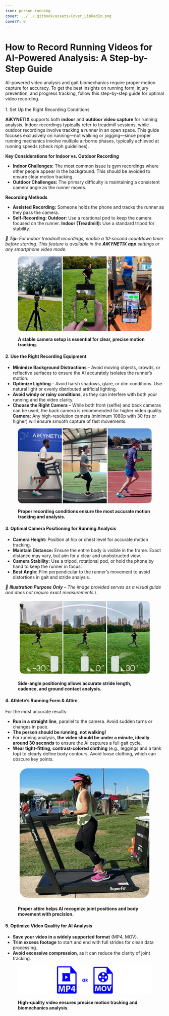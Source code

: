 ```yaml
---
icon: person-running
cover: ../../.gitbook/assets/Cover_LinkedIn.png
coverY: 0
---
```


# How to Record Running Videos for AI-Powered Analysis: A Step-by-Step Guide

AI-powered video analysis and gait biomechanics require proper motion capture for accuracy. To get the best insights on running form, injury prevention, and progress tracking, follow this step-by-step guide for optimal video recording.\
\
1\. Set Up the Right Recording Conditions

**AiKYNETIX** supports both **indoor** and **outdoor video capture** for running analysis. Indoor recordings typically refer to treadmill sessions, while outdoor recordings involve tracking a runner in an open space. This guide focuses exclusively on running—not walking or jogging—since proper running mechanics involve multiple airborne phases, typically achieved at running speeds (check mph guidelines).

**Key Considerations for Indoor vs. Outdoor Recording**

* **Indoor Challenges:** The most common issue is gym recordings where other people appear in the background. This should be avoided to ensure clear motion tracking.
* **Outdoor Challenges:** The primary difficulty is maintaining a consistent camera angle as the runner moves.

**Recording Methods**

* **Assisted Recording:** Someone holds the phone and tracks the runner as they pass the camera.
* **Self-Recording: Outdoor:** Use a rotational pod to keep the camera focused on the runner. **Indoor (Treadmill):** Use a standard tripod for stability.

_📌 **Tip:** For indoor treadmill recordings, enable a 10-second countdown timer before starting. This feature is available in the **AiKYNETIX app** settings or any smartphone video mode._

<figure><img src="../../.gitbook/assets/image (16).png" alt=""><figcaption><p><strong>A stable camera setup is essential for clear, precise motion tracking.</strong></p></figcaption></figure>

#### 2. Use the Right Recording Equipment

* **Minimize Background Distractions** – Avoid moving objects, crowds, or reflective surfaces to ensure the AI accurately isolates the runner’s motion.
* **Optimize Lighting** – Avoid harsh shadows, glare, or dim conditions. Use natural light or evenly distributed artificial lighting.
* **Avoid windy or rainy conditions**, as they can interfere with both your running and the video clarity.
* **Choose the Right Camera** – While both front (selfie) and back cameras can be used, the back camera is recommended for higher video quality. **Camera:** Any high-resolution camera (minimum 1080p with 30 fps or higher) will ensure smooth capture of fast movements.

<figure><img src="../../.gitbook/assets/image (17).png" alt=""><figcaption><p><strong>Proper recording conditions ensure the most accurate motion tracking and analysis.</strong></p></figcaption></figure>

#### 3. Optimal Camera Positioning for Running Analysis

* **Camera Height:** Position at hip or chest level for accurate motion tracking.
* **Maintain Distance:** Ensure the entire body is visible in the frame. Exact distance may vary, but aim for a clear and unobstructed view.
* **Camera Stability:** Use a tripod, rotational pod, or hold the phone by hand to keep the runner in focus.
* **Best Angle:** Film perpendicular to the runner’s movement to avoid distortions in gait and stride analysis.

_📌 **Illustration Purpose Only** – The image provided serves as a visual guide and does not require exact measurements._\


<figure><img src="../../.gitbook/assets/image (18).png" alt=""><figcaption><p><strong>Side-angle positioning allows accurate stride length, cadence, and ground contact analysis.</strong></p></figcaption></figure>

#### 4. Athlete’s Running Form & Attire

For the most accurate results:

* **Run in a straight line**, parallel to the camera. Avoid sudden turns or changes in pace.
* **The person should be running, not walking!**
* For running analysis, **the video should be under a minute, ideally around 30 seconds** to ensure the AI captures a full gait cycle.
* **Wear tight-fitting, contrast-colored clothing** (e.g., leggings and a tank top) to clearly define body contours. Avoid loose clothing, which can obscure key points.

<figure><img src="../../.gitbook/assets/4_Attire.gif" alt=""><figcaption><p><strong>Proper attire helps AI recognize joint positions and body movement with precision.</strong></p></figcaption></figure>

#### 5. Optimize Video Quality for AI Analysis

* **Save your video in a widely supported format** (MP4, MOV).
* **Trim excess footage** to start and end with full strides for clean data processing.
* **Avoid excessive compression**, as it can reduce the clarity of joint tracking.

<figure><img src="../../.gitbook/assets/image (19).png" alt=""><figcaption><p><strong>High-quality video ensures precise motion tracking and biomechanics analysis.</strong></p></figcaption></figure>

